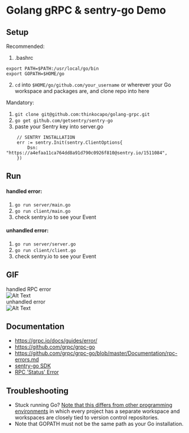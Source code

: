 # Golang gRPC & sentry-go Demo

## Setup
Recommended:  

1. .bashrc
```
export PATH=$PATH:/usr/local/go/bin
export GOPATH=$HOME/go
```
2. `cd` into `$HOME/go/github.com/your_username` or wherever your Go workspace and packages are, and clone repo into here

Mandatory:
1. `git clone git@github.com:thinkocapo/golang-grpc.git`
2. `go get github.com/getsentry/sentry-go`  
3. paste your Sentry key into server.go
```
	// SENTRY INSTALLATION
	err := sentry.Init(sentry.ClientOptions{
		Dsn: "https://a4efaa11ca764dd8a91d790c0926f810@sentry.io/1511084",
	})
```
## Run
#### handled error:
1. `go run server/main.go`
2. `go run client/main.go`
3. check sentry.io to see your Event

#### unhandled error:
1. `go run server/server.go`
2. `go run client/client.go`
3. check sentry.io to see your Event

## GIF
handled RPC error  
![Alt Text](go-grpc-handled.gif)  
unhandled error  
![Alt Text](go-grpc-unhandled.gif)

## Documentation  
- https://grpc.io/docs/guides/error/  
- https://github.com/grpc/grpc-go
- https://github.com/grpc/grpc-go/blob/master/Documentation/rpc-errors.md  
- [sentry-go SDK](https://docs.sentry.io/platforms/go/#install)
- [RPC 'Status' Error](https://godoc.org/google.golang.org/grpc/status#Status)

## Troubleshooting
- Stuck running Go? [Note that this differs from other programming environments](https://golang.org/doc/code.html#Overview) in which every project has a separate workspace and workspaces are closely tied to version control repositories.
- Note that GOPATH must not be the same path as your Go installation.